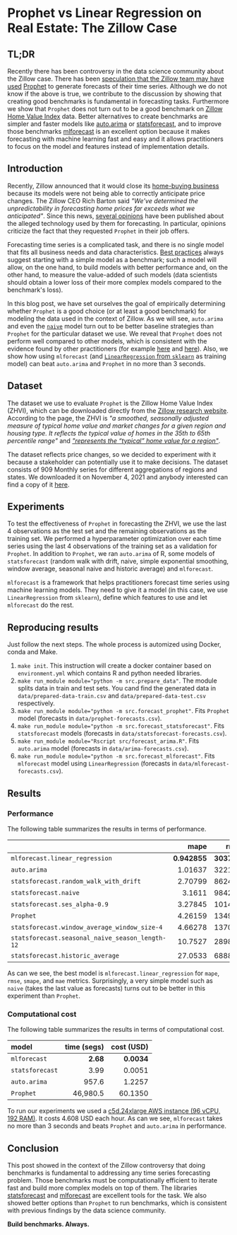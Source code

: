 # Prophet vs Linear Regression on Real Estate: The Zillow Case

## TL;DR

Recently there has been controversy in the data science community about the Zillow case. There has been [speculation that the Zillow team may have used](https://ryxcommar.com/2021/11/06/zillow-prophet-time-series-and-prices/) [Prophet](https://github.com/facebook/prophet) to generate forecasts of their time series. Although we do not know if the above is true, we contribute to the discussion by showing that creating good benchmarks is fundamental in forecasting tasks. Furthermore we show that `Prophet` does not turn out to be a good benchmark on [Zillow Home Value Index](https://www.zillow.com/research/data/) data. Better alternatives to create benchmarks are simpler and faster models like [auto.arima](https://github.com/robjhyndman/forecast) or [statsforecast](https://github.com/Nixtla/statsforecast), and to improve those benchmarks [mlforecast](https://github.com/Nixtla/mlforecast) is an excellent option because it makes forecasting with machine learning fast and easy and it allows practitioners to focus on the model and features instead of implementation details.

## Introduction

Recently, Zillow announced that it would close its [home-buying business](https://www.cnbc.com/2021/11/02/zillow-shares-plunge-after-announcing-it-will-close-home-buying-business.html) because its models were not being able to correctly anticipate price changes. The Zillow CEO Rich Barton said *"We’ve determined the unpredictability in forecasting home prices far exceeds what we anticipated"*. Since this news, [several opinions](https://twitter.com/vhranger/status/1456064415845990408) have been published about the alleged technology used by them for forecasting. In particular, opinions criticize the fact that they requested `Prophet` in their job offers.

Forecasting time series is a complicated task, and there is no single model that fits all business needs and data characteristics. [Best practices](https://towardsdatascience.com/time-series-forecasting-with-statistical-models-f08dcd1d24d1) always suggest starting with a simple model as a benchmark; such a model will allow, on the one hand, to build models with better performance and, on the other hand, to measure the value-added of such models (data scientists should obtain a lower loss of their more complex models compared to the benchmark's loss).

In this blog post, we have set ourselves the goal of empirically determining whether `Prophet` is a good choice (or at least a good benchmark) for modeling the data used in the context of Zillow. As we will see, `auto.arima` and even the [`naive`](https://otexts.com/fpp2/simple-methods.html#na%C3%AFve-method) model turn out to be better baseline strategies than `Prophet` for the particular dataset we use. We reveal that `Prophet` does not perform well compared to other models, which is consistent with the evidence found by other practitioners (for example [here](https://www.microprediction.com/blog/prophet) and [here](https://kourentzes.com/forecasting/2017/07/29/benchmarking-facebooks-prophet/)). Also, we show how using `mlforecast` (and [`LinearRegression` from `sklearn`](https://scikit-learn.org/stable/modules/generated/sklearn.linear_model.LinearRegression.html) as training model) can beat `auto.arima` and `Prophet` in no more than 3 seconds.

## Dataset

The dataset we use to evaluate `Prophet` is the Zillow Home Value Index (ZHVI), which can be downloaded directly from the [Zillow research website](https://www.zillow.com/research/data/). According to the page, the ZHVI is *"a smoothed, seasonally adjusted measure of typical home value and market changes for a given region and housing type. It reflects the typical value of homes in the 35th to 65th percentile range"* and [*"represents the “typical” home value for a region"*](https://www.zillow.com/research/zhvi-user-guide/).

The dataset reflects price changes, so we decided to experiment with it because a stakeholder can potentially use it to make decisions. The dataset consists of 909 Monthly series for different aggregations of regions and states. We downloaded it on November 4, 2021 and anybody interested can find a copy of it [here](https://github.com/FedericoGarza/zillow/tree/main/data).

## Experiments

To test the effectiveness of `Prophet` in forecasting the ZHVI, we use the last 4 observations as the test set and the remaining observations as the training set. We performed a hyperparameter optimization over each time series using the last 4 observations of the training set as a validation for `Prophet`. In addition to `Prophet`, we ran `auto.arima` of R, some models of `statsforecast` (random walk with drift, naive, simple exponential smoothing, window average, seasonal naive and historic average) and `mlforecast`.

`mlforecast` is a framework that helps practitioners forecast time series using machine learning models. They need to give it a model (in this case, we use `LinearRegression` from `sklearn`), define which features to use and let `mlforecast` do the rest.

## Reproducing results

Just follow the next steps. The whole process is automized using Docker, conda and Make.

1. `make init`. This instruction will create a docker container based on `environment.yml` which contains R and python needed libraries.
2. `make run_module module="python -m src.prepare_data"`. The module splits data in train and test sets. You cand find the generated data in `data/prepared-data-train.csv` and `data/prepared-data-test.csv` respectively.
3. `make run_module module="python -m src.forecast_prophet"`. Fits `Prophet` model (forecasts in `data/prophet-forecasts.csv`).
4. `make run_module module="python -m src.forecast_statsforecast"`. Fits `statsforecast` models (forecasts in  `data/statsforecast-forecasts.csv`).
5. `make run_module module="Rscript src/forecast_arima.R"`. Fits `auto.arima` model (forecasts in `data/arima-forecasts.csv`).
6. `make run_module module="python -m src.forecast_mlforecast"`. Fits `mlforecast` model using `LinearRegression` (forecasts in `data/mlforecast-forecasts.csv`).

## Results

### Performance

The following table summarizes the results in terms of performance.

|                                                 |      mape |     rmse |     smape |      mae |
|:------------------------------------------------|----------:|---------:|----------:|---------:|
| `mlforecast.linear_regression`                  |  **0.942855** |  **3037.31** |  **0.951257** |  **2595.47** |
| `auto.arima`                                    |  1.01637  |  3221.03 |  1.0273   |  2702.71 |
| `statsforecast.random_walk_with_drift`          |  2.70799  |  8624.85 |  2.77414  |  7848.35 |
| `statsforecast.naive`                           |  3.1611   |  9842.39 |  3.24514  |  8967.52 |
| `statsforecast.ses_alpha-0.9`                   |  3.27845  | 10145.1  |  3.36773  |  9296.87 |
| `Prophet`                                       |  4.26159  | 13491.6  |  4.42465  | 12429.4  |
| `statsforecast.window_average_window_size-4`    |  4.66278  | 13707.7  |  4.82723  | 13080    |
| `statsforecast.seasonal_naive_season_length-12` | 10.7527   | 28986.9  | 11.5389   | 28783.9  |
| `statsforecast.historic_average`                | 27.0533   | 68887.4  | 32.008    | 68741.7  |


As can we see, the best model is `mlforecast.linear_regression` for `mape`, `rmse`, `smape`, and `mae` metrics. Surprisingly, a very simple model such as `naive` (takes the last value as forecasts) turns out to be better in this experiment than `Prophet`.

### Computational cost

The following table summarizes the results in terms of computational cost.

| model          | time (segs)  |  cost (USD) |
|:---------------|-------------:|------------:|
|`mlforecast`    | **2.68**     | **0.0034**  |
|`statsforecast` | 3.99         | 0.0051      |
|`auto.arima`    | 957.6        | 1.2257      |
|`Prophet`       | 46,980.5     | 60.1350     |

To run our experiments we used a [c5d.24xlarge AWS instance (96 vCPU, 192 RAM)](https://aws.amazon.com/ec2/instance-types/c5/). It costs 4.608 USD each hour. As can we see, `mlforecast` takes no more than 3 seconds and beats `Prophet` and `auto.arima` in performance.

## Conclusion

This post showed in the context of the Zillow controversy that doing benchmarks is fundamental to addressing any time series forecasting problem. Those benchmarks must be computationally efficient to iterate fast and build more complex models on top of them. The libraries [statsforecast](https://github.com/Nixtla/statsforecast) and [mlforecast](https://github.com/Nixtla/mlforecast) are excellent tools for the task. We also showed better options than `Prophet` to run benchmarks, which is consistent with previous findings by the data science community. 

**Build benchmarks. Always.**

